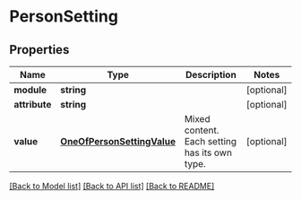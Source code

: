 # PersonSetting

## Properties
Name | Type | Description | Notes
------------ | ------------- | ------------- | -------------
**module** | **string** |  | [optional] 
**attribute** | **string** |  | [optional] 
**value** | [**OneOfPersonSettingValue**](OneOfPersonSettingValue.md) | Mixed content. Each setting has its own type. | [optional] 

[[Back to Model list]](../../README.md#documentation-for-models) [[Back to API list]](../../README.md#documentation-for-api-endpoints) [[Back to README]](../../README.md)


